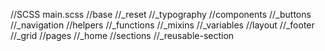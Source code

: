 //SCSS
	main.scss
	//base
		//_reset
		//_typography
	//components
		//_buttons
		//_navigation
	//helpers
		//_functions
		//_mixins
		//_variables
	//layout
		//_footer
		//_grid
	//pages
		//_home
	//sections
		//_reusable-section